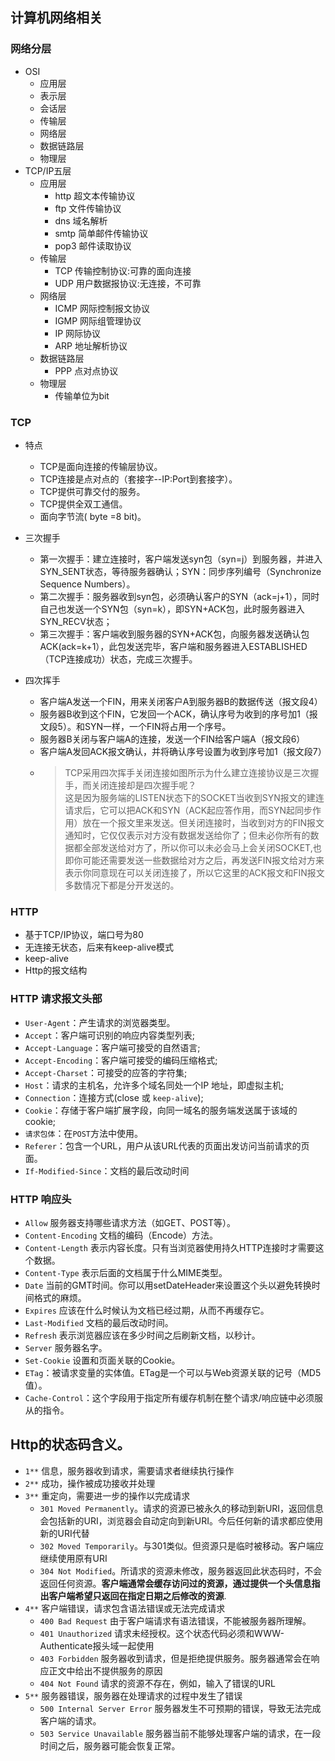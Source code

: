 ## 计算机网络相关  

### 网络分层  
* OSI
	* 应用层
	* 表示层
	* 会话层
	* 传输层
	* 网络层
	* 数据链路层
	* 物理层
* TCP/IP五层
	* 应用层
		* http 超文本传输协议
		* ftp 文件传输协议
		* dns 域名解析
		* smtp 简单邮件传输协议
		* pop3 邮件读取协议
	* 传输层
		* TCP 传输控制协议:可靠的面向连接
		* UDP 用户数据报协议:无连接，不可靠
	* 网络层
		* ICMP 网际控制报文协议
		* IGMP 网际组管理协议
		* IP 网际协议
		* ARP 地址解析协议
	* 数据链路层
		* PPP 点对点协议
	* 物理层
		* 传输单位为bit  

### TCP  
* 特点
    * TCP是面向连接的传输层协议。
    * TCP连接是点对点的（套接字--IP:Port到套接字）。
    * TCP提供可靠交付的服务。
    * TCP提供全双工通信。
    * 面向字节流( byte =8 bit)。

* 三次握手
  * 第一次握手：建立连接时，客户端发送syn包（syn=j）到服务器，并进入SYN_SENT状态，等待服务器确认；SYN：同步序列编号（Synchronize Sequence Numbers）。
  * 第二次握手：服务器收到syn包，必须确认客户的SYN（ack=j+1），同时自己也发送一个SYN包（syn=k），即SYN+ACK包，此时服务器进入SYN_RECV状态；
  * 第三次握手：客户端收到服务器的SYN+ACK包，向服务器发送确认包ACK(ack=k+1），此包发送完毕，客户端和服务器进入ESTABLISHED（TCP连接成功）状态，完成三次握手。 

* 四次挥手
  * 客户端A发送一个FIN，用来关闭客户A到服务器B的数据传送（报文段4）
  * 服务器B收到这个FIN，它发回一个ACK，确认序号为收到的序号加1（报文段5）。和SYN一样，一个FIN将占用一个序号。
  * 服务器B关闭与客户端A的连接，发送一个FIN给客户端A（报文段6）
  * 客户端A发回ACK报文确认，并将确认序号设置为收到序号加1（报文段7）
  * > TCP采用四次挥手关闭连接如图所示为什么建立连接协议是三次握手，而关闭连接却是四次握手呢？  
    >这是因为服务端的LISTEN状态下的SOCKET当收到SYN报文的建连请求后，它可以把ACK和SYN（ACK起应答作用，而SYN起同步作用）放在一个报文里来发送。但关闭连接时，当收到对方的FIN报文通知时，它仅仅表示对方没有数据发送给你了；但未必你所有的数据都全部发送给对方了，所以你可以未必会马上会关闭SOCKET,也即你可能还需要发送一些数据给对方之后，再发送FIN报文给对方来表示你同意现在可以关闭连接了，所以它这里的ACK报文和FIN报文多数情况下都是分开发送的。 

### HTTP
  * 基于TCP/IP协议，端口号为80
  * 无连接无状态，后来有keep-alive模式
  * keep-alive
  * Http的报文结构

### HTTP 请求报文头部

  - `User-Agent`：产生请求的浏览器类型。
  - `Accept`：客户端可识别的响应内容类型列表;
  - `Accept-Language`：客户端可接受的自然语言;
  - `Accept-Encoding`：客户端可接受的编码压缩格式;
  - `Accept-Charset`：可接受的应答的字符集;
  - `Host`：请求的主机名，允许多个域名同处一个IP 地址，即虚拟主机;
  - `Connection`：连接方式(close 或 `keep-alive`);
  - `Cookie`：存储于客户端扩展字段，向同一域名的服务端发送属于该域的cookie;
  - `请求包体`：在`POST`方法中使用。
  - `Referer`：包含一个URL，用户从该URL代表的页面出发访问当前请求的页面。
  - `If-Modified-Since`：文档的最后改动时间

### HTTP 响应头

  - `Allow`	服务器支持哪些请求方法（如GET、POST等）。
  - `Content-Encoding` 文档的编码（Encode）方法。
  - `Content-Length` 表示内容长度。只有当浏览器使用持久HTTP连接时才需要这个数据。
  - `Content-Type` 表示后面的文档属于什么MIME类型。
  - `Date` 当前的GMT时间。你可以用setDateHeader来设置这个头以避免转换时间格式的麻烦。
  - `Expires` 应该在什么时候认为文档已经过期，从而不再缓存它。
  - `Last-Modified` 文档的最后改动时间。
  - `Refresh` 表示浏览器应该在多少时间之后刷新文档，以秒计。
  - `Server` 服务器名字。
  - `Set-Cookie` 设置和页面关联的Cookie。
  - `ETag`：被请求变量的实体值。ETag是一个可以与Web资源关联的记号（MD5值）。
  - `Cache-Control`：这个字段用于指定所有缓存机制在整个请求/响应链中必须服从的指令。


## Http的状态码含义。

  - `1**` 信息，服务器收到请求，需要请求者继续执行操作
  - `2**` 成功，操作被成功接收并处理
  - `3**` 重定向，需要进一步的操作以完成请求
    - `301 Moved Permanently`。请求的资源已被永久的移动到新URI，返回信息会包括新的URI，浏览器会自动定向到新URI。今后任何新的请求都应使用新的URI代替
    - `302 Moved Temporarily`。与301类似。但资源只是临时被移动。客户端应继续使用原有URI
    - `304 Not Modified`。所请求的资源未修改，服务器返回此状态码时，不会返回任何资源。**客户端通常会缓存访问过的资源，通过提供一个头信息指出客户端希望只返回在指定日期之后修改的资源**.
  - `4**` 客户端错误，请求包含语法错误或无法完成请求
    - `400 Bad Request` 由于客户端请求有语法错误，不能被服务器所理解。
    - `401 Unauthorized` 请求未经授权。这个状态代码必须和WWW-Authenticate报头域一起使用
    - `403 Forbidden` 服务器收到请求，但是拒绝提供服务。服务器通常会在响应正文中给出不提供服务的原因
    - `404 Not Found` 请求的资源不存在，例如，输入了错误的URL
  - `5**` 服务器错误，服务器在处理请求的过程中发生了错误
    - `500 Internal Server Error` 服务器发生不可预期的错误，导致无法完成客户端的请求。
    - `503 Service Unavailable` 服务器当前不能够处理客户端的请求，在一段时间之后，服务器可能会恢复正常。